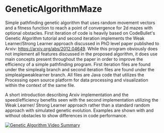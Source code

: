 # GeneticAlgorithmMaze

Simple pathfinding genetic algorithm that uses random movement vectors and a fitness function to reach a point of convergence for 2d mazes with optional obstacles. First iteration of code is heavily based on CodeBullet's Genetic Algorithm tutorial and second iteration implements the Weak Learner/Strong Learner approach discussed in PhD level paper published  to Arxiv: https://arxiv.org/abs/2012.04649. While this program obviously does not implement all features discussed in the proposed algorithm, it does use main concepts present throughout the paper in order to improve the efficiency of a simple pathfinding program. First iteration files are found under the simplealg branch and second iteration files are found under the simplealgweaklearner branch. All files are Java code that utilizes the Processing open source platform for data processing and visualization within the context of the same file.

A short introduction describing Arxiv implementation and the speed/efficiency benefits seen with the second implementation utilizing the Weak Learner/ Strong Learner approach rather than a standard random approach with simulated genetic evolution. Examples are shown with and without obstacles to show differences in code performance.

[![Genetic Algorithm Video Summary](https://img.youtube.com/vi/GXGxI4XhnMI/0.jpg)](https://www.youtube.com/watch?v=GXGxI4XhnMI)
